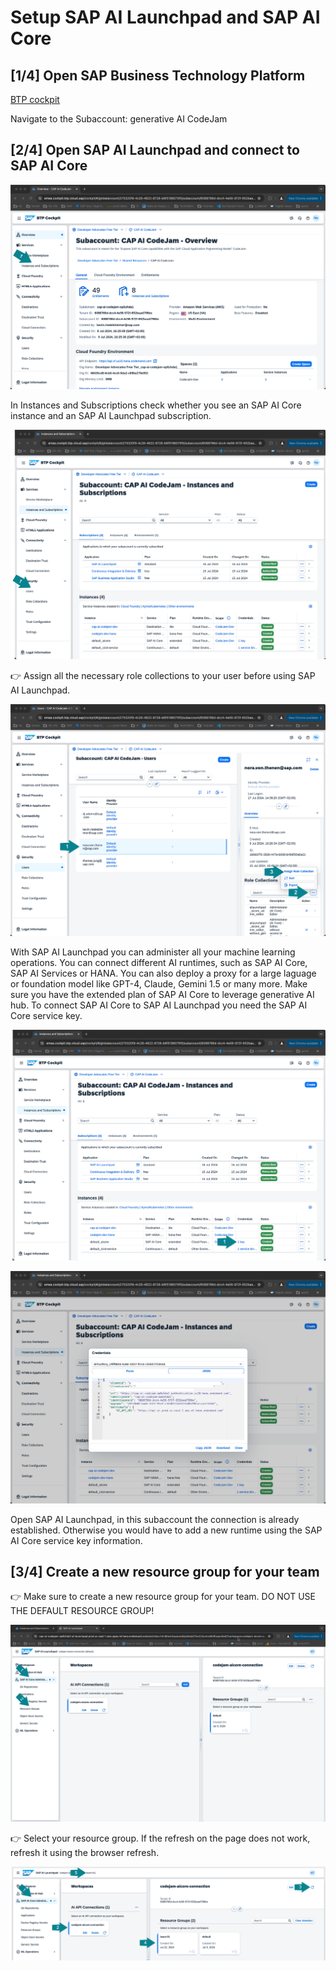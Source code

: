 # Setup SAP AI Launchpad and SAP AI Core

## [1/4] Open SAP Business Technology Platform
[BTP cockpit](https://emea.cockpit.btp.cloud.sap/cockpit)

Navigate to the Subaccount: generative AI CodeJam

## [2/4] Open SAP AI Launchpad and connect to SAP AI Core
![BTP Cockpit](images/2024-07-17_14-42-34.png)

In Instances and Subscriptions check whether you see an SAP AI Core instance and an SAP AI Launchpad subscription.

![Instances and Subcriptions](images/2024-07-17_14-43-29-2.png)

👉 Assign all the necessary role collections to your user before using SAP AI Launchpad.

![User](images/2024-07-17_14-44-07.png)

With SAP AI Launchpad you can administer all your machine learning operations. You can connect different AI runtimes, such as SAP AI Core, SAP AI Services or HANA. You can also deploy a proxy for a large laguage or foundation model like GPT-4, Claude, Gemini 1.5 or many more. Make sure you have the extended plan of SAP AI Core to leverage generative AI hub. To connect SAP AI Core to SAP AI Launchpad you need the SAP AI Core service key.

![SAP AI Core instance](images/2024-07-17_14-43-29.png)

![SAP AI Core service key](images/2024-07-17_14-47-59.png)

Open SAP AI Launchpad, in this subaccount the connection is already established. Otherwise you would have to add a new runtime using the SAP AI Core service key information.

## [3/4] Create a new resource group for your team
👉 Make sure to create a new resource group for your team. DO NOT USE THE DEFAULT RESOURCE GROUP!

![User](images/2024-07-22_10-47-54.png)

👉 Select your resource group. If the refresh on the page does not work, refresh it using the browser refresh.

![User](images/2024-07-22_10-51-07.png)
